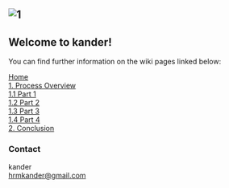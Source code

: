 ![1](https://user-images.githubusercontent.com/55824459/69340700-5925c100-0c68-11ea-8d8f-6624baf15645.PNG)
---
## Welcome to kander!

You can find further information on the wiki pages linked below: <br/>

[Home](https://github.com/DigiBP/DigiBP-KANDER/wiki) <br/>
[1. Process Overview](https://github.com/DigiBP/DigiBP-KANDER/wiki/1.-Process-Overviews) <br/>
[1.1 Part 1](https://github.com/DigiBP/DigiBP-KANDER/wiki/1.1-Part-1) <br/>
[1.2 Part 2](https://github.com/DigiBP/DigiBP-KANDER/wiki/1.2-Part-2) <br/>
[1.3 Part 3](https://github.com/DigiBP/DigiBP-KANDER/wiki/1.3-Part-3) <br/>
[1.4 Part 4](https://github.com/DigiBP/DigiBP-KANDER/wiki/1.4-Part-4) <br/>
[2. Conclusion](https://github.com/DigiBP/DigiBP-KANDER/wiki/2.-Conclusion) <br/>

### Contact 
kander <br/>
hrmkander@gmail.com

